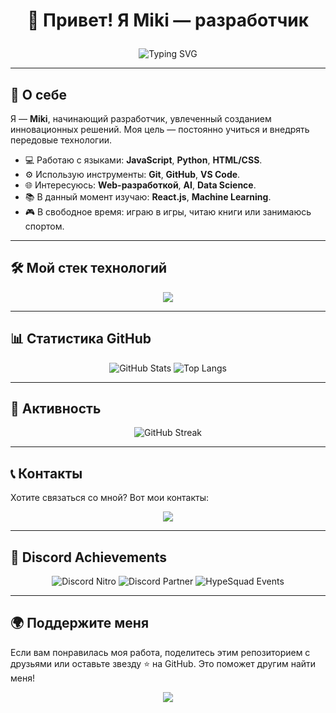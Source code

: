 # <p align="center">👋 Привет! Я Miki — разработчик</p>
<p align="center">
  <img src="https://readme-typing-svg.herokuapp.com?font=Roboto&size=24&pause=1000&color=37B9F5&center=true&vCenter=true&width=800&lines=Привет,+мир!;Я+разработчик+с+большими+амбициями;Моя+цель:+создавать+красивые+и+функциональные+вещи" alt="Typing SVG" />
</p>

---

## 🌟 О себе

Я — **Miki**, начинающий разработчик, увлеченный созданием инновационных решений. Моя цель — постоянно учиться и внедрять передовые технологии.

- 💻 Работаю с языками: **JavaScript**, **Python**, **HTML/CSS**.
- ⚙️ Использую инструменты: **Git**, **GitHub**, **VS Code**.
- 🌐 Интересуюсь: **Web-разработкой**, **AI**, **Data Science**.
- 📚 В данный момент изучаю: **React.js**, **Machine Learning**.
- 🎮 В свободное время: играю в игры, читаю книги или занимаюсь спортом.

---

## 🛠️ Мой стек технологий

<p align="center">
  <img src="https://skillicons.dev/icons?i=js,python,html,css,react,nodejs,git,github,vscode&perline=8" />
</p>

---

## 📊 Статистика GitHub

<p align="center">
  <img src="https://github-readme-stats.vercel.app/api?username=EnjoyMickeyDev&show_icons=true&theme=radical&include_all_commits=true&count_private=true" alt="GitHub Stats" />
  <img src="https://github-readme-stats.vercel.app/api/top-langs/?username=EnjoyMickeyDev&layout=compact&theme=radical" alt="Top Langs" />
</p>

---

## 🌈 Активность

<p align="center">
  <img src="https://streak-stats.demolab.com?user=EnjoyMickeyDev&theme=dark&date_format=%5BY.%5Dn.j&fire=FF69B4&ring=FFFF00&currStreakLabel=FFFFFF&sideLabels=FFFFFF&stroke=FFFFFF&background=1C1917" alt="GitHub Streak" />
</p>

---

## 📞 Контакты

Хотите связаться со мной? Вот мои контакты:

<p align="center">
  <a href="https://discord.com/users/enjoymickey"><img src="https://img.shields.io/badge/-Discord-7289DA?style=for-the-badge&logo=Discord&logoColor=white"/></a>
</p>

---

## 🎉 Discord Achievements

<p align="center">
  <!-- Discord Nitro -->
  <img src="https://img.shields.io/badge/Discord%20Nitro-✓-%237289DA?style=for-the-badge&logo=discord" alt="Discord Nitro" />
  
  <!-- Discord Partner -->
  <img src="https://img.shields.io/badge/Discord%20Partner-✓-%237289DA?style=for-the-badge&logo=discord" alt="Discord Partner" />
  
  <!-- HypeSquad Events -->
  <img src="https://img.shields.io/badge/HypeSquad%20Events-✓-%237289DA?style=for-the-badge&logo=discord" alt="HypeSquad Events" />
</p>


---

## 🌍 Поддержите меня

Если вам понравилась моя работа, поделитесь этим репозиторием с друзьями или оставьте звезду ⭐ на GitHub. Это поможет другим найти меня!

<p align="center">
  <a href="https://github.com/EnjoyMickeyDev"><img src="https://visitor-badge.glitch.me/badge?page_id=EnjoyMickeyDev.EnjoyMickeyDev&left_color=gray&right_color=green" /></a>
</p>